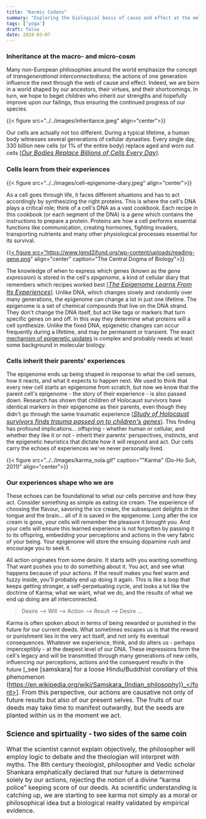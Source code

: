 ```yaml
---
title: "Karmic Codons"
summary: "Exploring the biological basis of cause and effect at the molecular level"
tags: ['yoga']
draft: false
date: 2024-03-07
---
```


### Inheritance at the macro- and micro-cosm
Many non-European philosophies around the world emphasize the concept of _transgenerational interconnectedness_; the actions of one generation influence the next through the web of cause and effect. Indeed, we are born in a world shaped by our ancestors, their virtues, and their shortcomings. In turn, we hope to beget children who inherit our strengths and hopefully improve upon our failings, thus ensuring the continued progress of our species. 

{{< figure src="../../images/inheritance.jpeg" align="center">}}

Our cells are actually not too different. During a typical lifetime, a human body witnesses several generations of cellular dynasties.
Every single day, 330 billion new cells (or 1% of the entire body) replace aged and worn out cells [<font size=3>_[Our Bodies Replace Billions of Cells Every Day](https://www.scientificamerican.com/article/our-bodies-replace-billions-of-cells-every-day/)_</font>].

### Cells learn from their experiences

{{< figure src="../../images/cell-epigenome-diary.jpeg" align="center">}}

As a cell goes through life, it faces different situations and has to act accordingly by synthesizing the right proteins. This is where the cell's DNA plays a critical role; think of a cell's DNA as a vast cookbook. Each recipe in this cookbook (or each segment of the DNA) is a _gene_ which contains the instructions to prepare a protein. Proteins are how a cell performs essential functions like communication, creating hormones, fighting invaders, transporting nutrients and many other physiological processes essential for its survival.

{{<a href="https://www.lgmd2ifund.org/science-basics/from-gene-to-protein">< figure src="https://www.lgmd2ifund.org/wp-content/uploads/reading-gene.png" align="center" caption="The Central Dogma of Biology"></a>}}

The knowledge of when to express which genes (known as the  _gene expression_) is stored in the cell's _epigenome_, a kind of cellular diary that remembers which recipes worked best [<font size=3>_[The Epigenome Learns From Its Experiences](https://learn.genetics.utah.edu/content/epigenetics/memory)_</font>]. Unlike DNA, which changes slowly and randomly over many generations, the epigenome can change a lot in just one lifetime. The epigenome is a set of chemical compounds that live on the DNA strand. They don't change the DNA itself, but act like tags or markers that turn specific genes on and off. In this way they determine what proteins will a cell synthesize. Unlike the fixed DNA, epigenetic changes can occur frequently during a lifetime, and may be permanent or transient. The exact [mechanism of epigenetic updates](https://en.wikipedia.org/wiki/Epigenetics#Mechanisms) is complex and probably needs at least some background in molecular biology.


### Cells inherit their parents' experiences
The epigenome ends up being shaped in response to what the cell senses, how it reacts, and what it expects to happen next. We used to think that every new cell starts an epigenome from scratch, but now we know that the parent cell's epigenome - the story of their experience - is also passed down. Research has shown that children of Holocaust survivors have identical markers in their epigenome as their parents, even though they didn't go through the same traumatic experience [<font size=3>_[Study of Holocaust survivors finds trauma passed on to children's genes](https://www.theguardian.com/science/2015/aug/21/study-of-holocaust-survivors-finds-trauma-passed-on-to-childrens-genes)_</font>]. This finding has profound implications... offspring - whether human or cellular, and whether they like it or not - inherit their parents' perspectives, instincts, and the epigenetic heuristics that dictate how it will respond and act. Our cells carry the echoes of experiences we've never personally lived.

{{< figure src="../../images/karma_nola.gif" caption="\"Karma\" (Do-Ho Suh, 2011)" align="center">}}

### Our experiences shape who we are
These echoes can be foundational to what our cells perceive and how they act. Consider something as simple as eating ice cream. The experience of choosing the flavour, savoring the ice cream, the subsequent delights in the tongue and the brain... all of it is saved in the epigenome. Long after the ice cream is gone, your cells will remember the pleasure it brought you. And your cells will ensure this learned experience is not forgotten by passing it to its offspring, embedding your perceptions and actions in the very fabric of your being. Your epigenome will store the ensuing dopamine rush and encourage you to seek it.

All action originates from some desire. It starts with you wanting something. That want pushes you to do something about it. You act, and see what happens because of your actions. If the result makes you feel warm and fuzzy inside, you'll probably end up doing it again.  This is like a loop that keeps getting stronger, a self-perpetuating cycle, and looks a lot like the doctrine of Karma; what we want, what we do, and the results of what we end up doing are all interconnected.

> Desire --> Will --> Action --> Result --> Desire ...

Karma is often spoken about in terms of being rewarded or punished in the future for our current deeds. What sometimes escapes us is that the reward or punishment lies in the very act itself, and not only its eventual consequences. Whatever we experience, think, and do alters us - perhaps imperceptibly - at the deepest level of our DNA. These impressions form the cell's legacy and will be transmitted through many generations of new cells, influencing our perceptions, actions and the consequent results in the future [<font size=3>_see [samskara] for a loose Hindu/Buddhist corollary of this phenomenon (https://en.wikipedia.org/wiki/Samskara_(Indian_philosophy))_</font>]. From this perspective, our actions are causative not only of future results but also of our present selves. The fruits of our deeds may take time to manifest outwardly, but the seeds are planted within us in the moment we act.

### Science and spirtuality - two sides of the same coin
What the scientist cannot explain objectively, the philosopher will employ logic to debate and the theologian will interpret with myths. The 8th century theologist, philosopher and Vedic scholar Shankara emphatically declared that our future is determined solely by our actions, rejecting the notion of a divine "karma police" keeping score of our deeds. As scientific understanding is catching up, we are starting to see karma not simply as a moral or philosophical idea but a biological reality validated by empirical evidence.